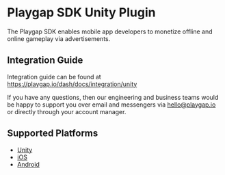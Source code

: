 # Playgap SDK Unity Plugin

The Playgap SDK enables mobile app developers to monetize offline and online gameplay via advertisements.

## Integration Guide

Integration guide can be found at https://playgap.io/dash/docs/integration/unity

If you have any questions, then our engineering and business teams would be happy to support you over email and messengers via hello@playgap.io or directly through your account manager.

## Supported Platforms

- [Unity](https://github.com/playgap/unity-plugin)
- [iOS](https://github.com/playgap/ios-sdk)
- [Android](https://github.com/playgap/android-sdk)